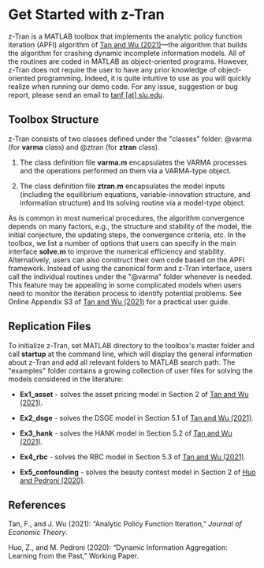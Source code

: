 Get Started with z-Tran
================
z-Tran is a MATLAB toolbox that implements the analytic policy function iteration (APFI) algorithm of [Tan and Wu (2021)](https://papers.ssrn.com/sol3/papers.cfm?abstract_id=3512320)&mdash;the algorithm that builds the algorithm for crashing dynamic incomplete information models. All of the routines are coded in MATLAB as object-oriented programs. However, z-Tran does not require the user to have any prior knowledge of object-oriented programming. Indeed, it is quite intuitive to use as you will quickly realize when running our demo code. For any issue, suggestion or bug report, please send an email to [tanf [at] slu.edu](tanf@slu.edu).

Toolbox Structure
-----------------------------------
z-Tran consists of two classes defined under the "classes" folder: @varma (for **varma** class) and @ztran (for **ztran** class).

1. The class definition file **varma.m** encapsulates the VARMA processes and the operations performed on them via a VARMA-type object.

2. The class definition file **ztran.m** encapsulates the model inputs (including the equilibrium equations, variable-innovation structure, and information structure) and its solving routine via a model-type object.

As is common in most numerical procedures, the algorithm convergence depends on many factors, e.g., the structure and stability of the model, the initial conjecture, the updating steps, the convergence criteria, etc. In the toolbox, we list a number of options that users can specify in the main interface **solve.m** to improve the numerical efficiency and stability. Alternatively, users can also construct their own code based on the APFI framework. Instead of using the canonical form and z-Tran interface, users call the individual routines under the "@varma" folder whenever is needed. This feature may be appealing in some complicated models when users need to monitor the iteration process to identify potential problems. See Online Appendix S3 of [Tan and Wu (2021)](https://papers.ssrn.com/sol3/papers.cfm?abstract_id=3512320) for a practical user guide.

Replication Files
-----
To initialize z-Tran, set MATLAB directory to the toolbox's master folder and call **startup** at the command line, which will display the general information about z-Tran and add all relevant folders to MATLAB search path. The "examples" folder contains a growing collection of user files for solving the models considered in the literature:

* **Ex1_asset** - solves the asset pricing model in Section 2 of [Tan and Wu (2021)](https://papers.ssrn.com/sol3/papers.cfm?abstract_id=3512320).

* **Ex2_dsge** - solves the DSGE model in Section 5.1 of [Tan and Wu (2021)](https://papers.ssrn.com/sol3/papers.cfm?abstract_id=3512320).

* **Ex3_hank** - solves the HANK model in Section 5.2 of [Tan and Wu (2021)](https://papers.ssrn.com/sol3/papers.cfm?abstract_id=3512320).

* **Ex4_rbc** - solves the RBC model in Section 5.3 of [Tan and Wu (2021)](https://papers.ssrn.com/sol3/papers.cfm?abstract_id=3512320).

* **Ex5_confounding** - solves the beauty contest model in Section 2 of [Huo and Pedroni (2020)](https://papers.ssrn.com/sol3/papers.cfm?abstract_id=3687529).

References
---------------------
Tan, F., and J. Wu (2021): “Analytic Policy Function Iteration,” *Journal of Economic Theory*.

Huo, Z., and M. Pedroni (2020): “Dynamic Information Aggregation: Learning from the Past,” Working Paper.
